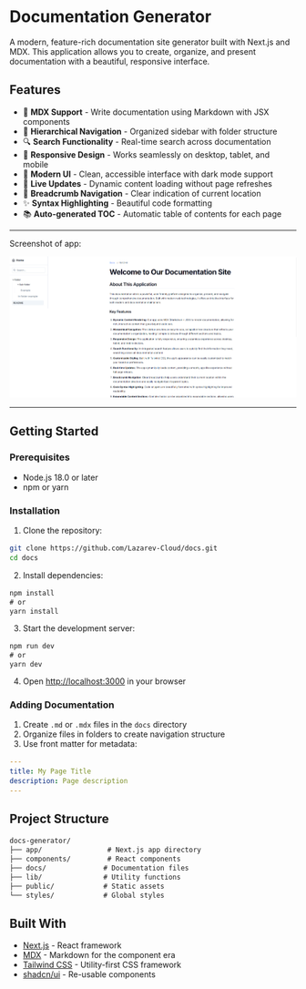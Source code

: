# Documentation Generator

A modern, feature-rich documentation site generator built with Next.js and MDX. This application allows you to create, organize, and present documentation with a beautiful, responsive interface.

## Features

- 📝 **MDX Support** - Write documentation using Markdown with JSX components
- 🌳 **Hierarchical Navigation** - Organized sidebar with folder structure
- 🔍 **Search Functionality** - Real-time search across documentation
- 📱 **Responsive Design** - Works seamlessly on desktop, tablet, and mobile
- 🎨 **Modern UI** - Clean, accessible interface with dark mode support
- 🔄 **Live Updates** - Dynamic content loading without page refreshes
- 📍 **Breadcrumb Navigation** - Clear indication of current location
- ✨ **Syntax Highlighting** - Beautiful code formatting
- 📚 **Auto-generated TOC** - Automatic table of contents for each page

---

Screenshot of app:

![screenshot](./img/Screenshot-1.png)

---

## Getting Started

### Prerequisites

- Node.js 18.0 or later
- npm or yarn

### Installation

1. Clone the repository:
```bash
git clone https://github.com/Lazarev-Cloud/docs.git
cd docs
```

2. Install dependencies:


```shellscript
npm install
# or
yarn install
```

3. Start the development server:


```shellscript
npm run dev
# or
yarn dev
```

4. Open [http://localhost:3000](http://localhost:3000) in your browser


### Adding Documentation

1. Create `.md` or `.mdx` files in the `docs` directory
2. Organize files in folders to create navigation structure
3. Use front matter for metadata:


```yaml
---
title: My Page Title
description: Page description
---
```

## Project Structure

```plaintext
docs-generator/
├── app/                # Next.js app directory
├── components/         # React components
├── docs/              # Documentation files
├── lib/               # Utility functions
├── public/            # Static assets
└── styles/            # Global styles
```

## Built With

- [Next.js](https://nextjs.org/) - React framework
- [MDX](https://mdxjs.com/) - Markdown for the component era
- [Tailwind CSS](https://tailwindcss.com/) - Utility-first CSS framework
- [shadcn/ui](https://ui.shadcn.com/) - Re-usable components
